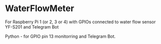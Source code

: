 # WaterFlowMeter
For Raspberry Pi 1 (or 2, 3 or 4) with GPIOs connected to water flow sensor YF-S201 and Telegram Bot

Python - for GPIO pin 13 monitorring and Telegram Bot.
